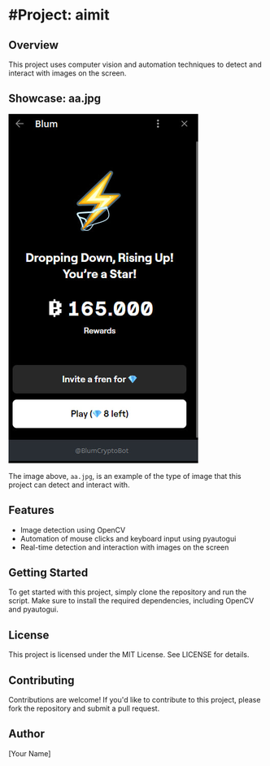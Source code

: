 #Project: aimit
=============================

## Overview

This project uses computer vision and automation techniques to detect and interact with images on the screen.

## Showcase: aa.jpg

![aa.jpg](aa.jpg)

The image above, `aa.jpg`, is an example of the type of image that this project can detect and interact with.

## Features

* Image detection using OpenCV
* Automation of mouse clicks and keyboard input using pyautogui
* Real-time detection and interaction with images on the screen

## Getting Started

To get started with this project, simply clone the repository and run the script. Make sure to install the required dependencies, including OpenCV and pyautogui.

## License

This project is licensed under the MIT License. See LICENSE for details.

## Contributing

Contributions are welcome! If you'd like to contribute to this project, please fork the repository and submit a pull request.

## Author

[Your Name]